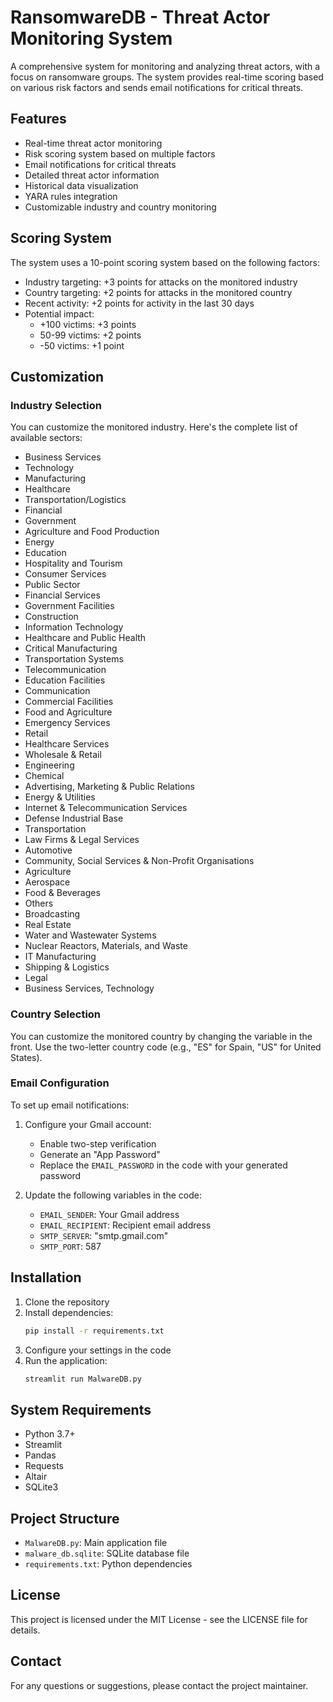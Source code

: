 # RansomwareDB - Threat Actor Monitoring System

A comprehensive system for monitoring and analyzing threat actors, with a focus on ransomware groups. The system provides real-time scoring based on various risk factors and sends email notifications for critical threats.

## Features

- Real-time threat actor monitoring
- Risk scoring system based on multiple factors
- Email notifications for critical threats
- Detailed threat actor information
- Historical data visualization
- YARA rules integration
- Customizable industry and country monitoring

## Scoring System

The system uses a 10-point scoring system based on the following factors:

- Industry targeting: +3 points for attacks on the monitored industry
- Country targeting: +2 points for attacks in the monitored country
- Recent activity: +2 points for activity in the last 30 days
- Potential impact:
  - +100 victims: +3 points
  - 50-99 victims: +2 points
  - -50 victims: +1 point

## Customization

### Industry Selection

You can customize the monitored industry. Here's the complete list of available sectors:

- Business Services
- Technology
- Manufacturing
- Healthcare
- Transportation/Logistics
- Financial
- Government
- Agriculture and Food Production
- Energy
- Education
- Hospitality and Tourism
- Consumer Services
- Public Sector
- Financial Services
- Government Facilities
- Construction
- Information Technology
- Healthcare and Public Health
- Critical Manufacturing
- Transportation Systems
- Telecommunication
- Education Facilities
- Communication
- Commercial Facilities
- Food and Agriculture
- Emergency Services
- Retail
- Healthcare Services
- Wholesale & Retail
- Engineering
- Chemical
- Advertising, Marketing & Public Relations
- Energy & Utilities
- Internet & Telecommunication Services
- Defense Industrial Base
- Transportation
- Law Firms & Legal Services
- Automotive
- Community, Social Services & Non-Profit Organisations
- Agriculture
- Aerospace
- Food & Beverages
- Others
- Broadcasting
- Real Estate
- Water and Wastewater Systems
- Nuclear Reactors, Materials, and Waste
- IT Manufacturing
- Shipping & Logistics
- Legal
- Business Services, Technology

### Country Selection

You can customize the monitored country by changing the variable in the front. Use the two-letter country code (e.g., "ES" for Spain, "US" for United States).

### Email Configuration

To set up email notifications:

1. Configure your Gmail account:
   - Enable two-step verification
   - Generate an "App Password"
   - Replace the `EMAIL_PASSWORD` in the code with your generated password

2. Update the following variables in the code:
   - `EMAIL_SENDER`: Your Gmail address
   - `EMAIL_RECIPIENT`: Recipient email address
   - `SMTP_SERVER`: "smtp.gmail.com"
   - `SMTP_PORT`: 587

## Installation

1. Clone the repository
2. Install dependencies:
   ```bash
   pip install -r requirements.txt
   ```
3. Configure your settings in the code
4. Run the application:
   ```bash
   streamlit run MalwareDB.py
   ```

## System Requirements

- Python 3.7+
- Streamlit
- Pandas
- Requests
- Altair
- SQLite3

## Project Structure

- `MalwareDB.py`: Main application file
- `malware_db.sqlite`: SQLite database file
- `requirements.txt`: Python dependencies

## License

This project is licensed under the MIT License - see the LICENSE file for details.

## Contact

For any questions or suggestions, please contact the project maintainer. 
